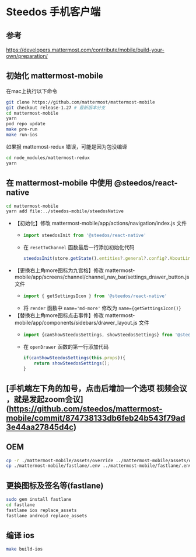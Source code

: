 # Steedos 手机客户端

## 参考 

https://developers.mattermost.com/contribute/mobile/build-your-own/preparation/

## 初始化 mattermost-mobile

在mac上执行以下命令

```bash
git clone https://github.com/mattermost/mattermost-mobile
git checkout release-1.27 # 最新版本分支
cd mattermost-mobile
yarn
pod repo update
make pre-run
make run-ios
```

如果报 mattemost-redux 错误，可能是因为包没编译

```bash
cd node_modules/mattermost-redux
yarn
```
## 在 mattermost-mobile 中使用 @steedos/react-native

```bash
cd mattermost-mobile
yarn add file:../steedos-mobile/steedosNative
```

- 【初始化】修改 mattermost-mobile/app/actions/navigation/index.js 文件
    - ```javascript 
      import steedosInit from '@steedos/react-native'
        ```
    - 在 `resetToChannel` 函数最后一行添加初始化代码 
        ```javascript 
        steedosInit(store.getState().entities?.general?.config?.AboutLink, true);
        ```
- 【更换右上角more图标为九宫格】修改 mattermost-mobile/app/screens/channel/channel_nav_bar/settings_drawer_button.js 文件
    - ```javascript 
      import { getSettingsIcon } from '@steedos/react-native'
        ```
    - 将 `render` 函数中 `name='md-more'` 修改为 `name={getSettingsIcon()}`
- 【替换右上角more图标点击事件】修改 mattermost-mobile/app/components/sidebars/drawer_layout.js 文件
    - ```javascript 
      import {canShowSteedosSettings, showSteedosSettings} from '@steedos/react-native' 
      ```
    - 在 `openDrawer` 函数的第一行添加代码 
        ```javascript
        if(canShowSteedosSettings(this.props)){
            return showSteedosSettings();
        }
        ```

## [手机端左下角的加号，点击后增加一个选项 视频会议 ，就是发起zoom会议] (https://github.com/steedos/mattermost-mobile/commit/874738133db6feb24b543f79ad3e44aa27845d4c)

## OEM

```bash
cp -r ./mattermost-mobile/assets/override ../mattermost-mobile/assets/override
cp ./mattermost-mobile/fastlane/.env ../mattermost-mobile/fastlane/.env

```

## 更换图标及签名等(fastlane)
```bash
sudo gem install fastlane
cd fastlane
fastlane ios replace_assets
fastlane android replace_assets 
```

## 编译 ios

```bash
make build-ios
```